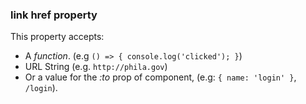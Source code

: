 ### link href property
This property accepts:

* A *function*. (e.g `() => { console.log('clicked'); }`)
* URL String (e.g. `http://phila.gov`)
* Or a value for the *:to* prop of *<router-link>* component, (e.g: `{ name: 'login' }`, `/login`).
